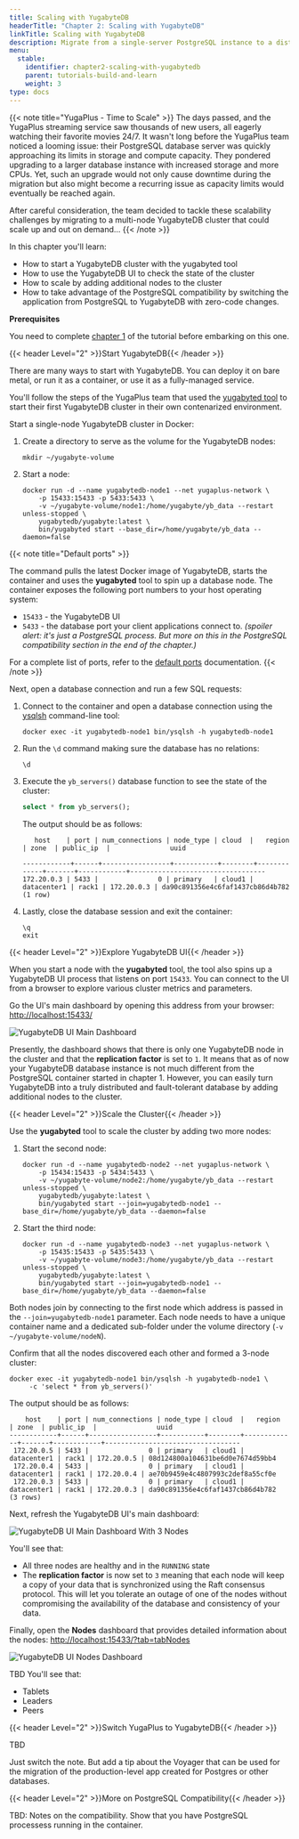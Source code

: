 ```yaml
---
title: Scaling with YugabyteDB
headerTitle: "Chapter 2: Scaling with YugabyteDB"
linkTitle: Scaling with YugabyteDB
description: Migrate from a single-server PostgreSQL instance to a distributed YugabyteDB cluster
menu:
  stable:
    identifier: chapter2-scaling-with-yugabytedb
    parent: tutorials-build-and-learn
    weight: 3
type: docs
---
```


{{< note title="YugaPlus - Time to Scale" >}}
The days passed, and the YugaPlus streaming service saw thousands of new users, all eagerly watching their favorite movies 24/7. It wasn't long before the YugaPlus team noticed a looming issue: their PostgreSQL database server was quickly approaching its limits in storage and compute capacity. They pondered upgrading to a larger database instance with increased storage and more CPUs. Yet, such an upgrade would not only cause downtime during the migration but also might become a recurring issue as capacity limits would eventually be reached again.

After careful consideration, the team decided to tackle these scalability challenges by migrating to a multi-node YugabyteDB cluster that could scale up and out on demand...
{{< /note >}}

In this chapter you'll learn:

* How to start a YugabyteDB cluster with the yugabyted tool
* How to use the YugabyteDB UI to check the state of the cluster
* How to scale by adding additional nodes to the cluster
* How to take advantage of the PostgreSQL compatibility by switching the application from PostgreSQL to YugabyteDB with zero-code changes.

**Prerequisites**

You need to complete [chapter 1](../chapter1-debuting-with-postgres) of the tutorial before embarking on this one.

{{< header Level="2" >}}Start YugabyteDB{{< /header >}}

There are many ways to start with YugabyteDB. You can deploy it on bare metal, or run it as a container, or use it as a fully-managed service.

You'll follow the steps of the YugaPlus team that used the [yugabyted tool](https://docs.yugabyte.com/preview/reference/configuration/yugabyted/#yugabyted) to start their first YugabyteDB cluster in their own contenarized environment.

Start a single-node YugabyteDB cluster in Docker:

1. Create a directory to serve as the volume for the YugabyteDB nodes:

    ```shell
    mkdir ~/yugabyte-volume
    ```

2. Start a node:

    ```shell
    docker run -d --name yugabytedb-node1 --net yugaplus-network \
        -p 15433:15433 -p 5433:5433 \
        -v ~/yugabyte-volume/node1:/home/yugabyte/yb_data --restart unless-stopped \
        yugabytedb/yugabyte:latest \
        bin/yugabyted start --base_dir=/home/yugabyte/yb_data --daemon=false
    ```

{{< note title="Default ports" >}}

The command pulls the latest Docker image of YugabyteDB, starts the container and uses the **yugabyted** tool to spin up a database node.
The container exposes the following port numbers to your host operating system:

* `15433` - the YugabyteDB UI
* `5433` - the database port your client applications connect to. *(spoiler alert: it's just a PostgreSQL process. But more on this in the PostgreSQL compatibility section in the end of the chapter.)*

For a complete list of ports, refer to the [default ports](https://docs.yugabyte.com/preview/reference/configuration/default-ports/) documentation.
{{< /note >}}

Next, open a database connection and run a few SQL requests:

1. Connect to the container and open a database connection using the [ysqlsh](https://docs.yugabyte.com/preview/admin/ysqlsh/) command-line tool:

    ```shell
    docker exec -it yugabytedb-node1 bin/ysqlsh -h yugabytedb-node1
    ```

2. Run the `\d` command making sure the database has no relations:

    ```sql
    \d
    ```

3. Execute the `yb_servers()` database function to see the state of the cluster:

    ```sql
    select * from yb_servers();
    ```

    The output should be as follows:

    ```sql{.nocopy}
       host    | port | num_connections | node_type | cloud  |   region    | zone  | public_ip  |               uuid

    ------------+------+-----------------+-----------+--------+-------------+-------+------------+----------------------------------
    172.20.0.3 | 5433 |               0 | primary   | cloud1 | datacenter1 | rack1 | 172.20.0.3 | da90c891356e4c6faf1437cb86d4b782
    (1 row)
    ```

4. Lastly, close the database session and exit the container:

    ```shell
    \q 
    exit
    ```

{{< header Level="2" >}}Explore YugabyteDB UI{{< /header >}}

When you start a node with the **yugabyted** tool, the tool also spins up a YugabyteDB UI process that listens on port `15433`. You can connect to the UI from a browser to explore various cluster metrics and parameters.

Go the UI's main dashboard by opening this address from your browser: <http://localhost:15433/>

![YugabyteDB UI Main Dashboard](/images/tutorials/build-and-learn/chapter2-yugabytedb-ui-main-dashboard.png)

Presently, the dashboard shows that there is only one YugabyteDB node in the cluster and that the **replication factor** is set to `1`. It means that as of now your YugabyteDB database instance is not much different from the PostgreSQL container started in chapter 1. However, you can easily turn YugabyteDB into a truly distributed and fault-tolerant database by adding additional nodes to the cluster.

{{< header Level="2" >}}Scale the Cluster{{< /header >}}

Use the **yugabyted** tool to scale the cluster by adding two more nodes:

1. Start the second node:

    ```shell
    docker run -d --name yugabytedb-node2 --net yugaplus-network \
        -p 15434:15433 -p 5434:5433 \
        -v ~/yugabyte-volume/node2:/home/yugabyte/yb_data --restart unless-stopped \
        yugabytedb/yugabyte:latest \
        bin/yugabyted start --join=yugabytedb-node1 --base_dir=/home/yugabyte/yb_data --daemon=false
    ```

2. Start the third node:

    ```shell
    docker run -d --name yugabytedb-node3 --net yugaplus-network \
        -p 15435:15433 -p 5435:5433 \
        -v ~/yugabyte-volume/node3:/home/yugabyte/yb_data --restart unless-stopped \
        yugabytedb/yugabyte:latest \
        bin/yugabyted start --join=yugabytedb-node1 --base_dir=/home/yugabyte/yb_data --daemon=false
    ```

Both nodes join by connecting to the first node which address is passed in the `--join=yugabytedb-node1` parameter.
Each node needs to have a unique container name and a dedicated sub-folder under the volume directory (`-v ~/yugabyte-volume/nodeN`).

Confirm that all the nodes discovered each other and formed a 3-node cluster:

```shell
docker exec -it yugabytedb-node1 bin/ysqlsh -h yugabytedb-node1 \
     -c 'select * from yb_servers()'
```

The output should be as follows:

```output
    host    | port | num_connections | node_type | cloud  |   region    | zone  | public_ip  |               uuid
------------+------+-----------------+-----------+--------+-------------+-------+------------+----------------------------------
 172.20.0.5 | 5433 |               0 | primary   | cloud1 | datacenter1 | rack1 | 172.20.0.5 | 08d124800a104631be6d0e7674d59bb4
 172.20.0.4 | 5433 |               0 | primary   | cloud1 | datacenter1 | rack1 | 172.20.0.4 | ae70b9459e4c4807993c2def8a55cf0e
 172.20.0.3 | 5433 |               0 | primary   | cloud1 | datacenter1 | rack1 | 172.20.0.3 | da90c891356e4c6faf1437cb86d4b782
(3 rows)
```

Next, refresh the YugabyteDB UI's main dashboard:

![YugabyteDB UI Main Dashboard With 3 Nodes](/images/tutorials/build-and-learn/chapter2-yugabytedb-ui-3-nodes.png)

You'll see that:

* All three nodes are healthy and in the `RUNNING` state
* The **replication factor** is now set to `3` meaning that each node will keep a copy of your data that is synchronized using the Raft consensus protocol. This will let you tolerate an outage of one of the nodes without compromising the availability of the database and consistency of your data.

Finally, open the **Nodes** dashboard that provides detailed information about the nodes: <http://localhost:15433/?tab=tabNodes>

![YugabyteDB UI Nodes Dashboard](/images/tutorials/build-and-learn/chpater2-yugabytedb-ui-nodes-tab.png)

TBD You'll see that:

* Tablets
* Leaders
* Peers

{{< header Level="2" >}}Switch YugaPlus to YugabyteDB{{< /header >}}

TBD

Just switch the note. But add a tip about the Voyager that can be used for the migration of the production-level app created for Postgres or other databases.

{{< header Level="2" >}}More on PostgreSQL Compatibility{{< /header >}}

TBD:
Notes on the compatibility. Show that you have PostgreSQL processess running in the container.
